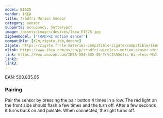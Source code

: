 ```yaml
---
model: E1525
vendor: IKEA
title: Trådfri Motion Sensor
category: sensor
supports: occupancy, batterypct
image: /assets/images/devices/Ikea_E1525.jpg
zigbeemodel: ['TRADFRI motion sensor']
compatible: [z2m,zigate,iob,deconz]
zigate: https://zigate.fr/le-materiel-compatible-zigate/compatible/ikeatradfridtecteurdemouvement
mlink: https://www.ikea.com/us/en/p/tradfri-wireless-motion-sensor-white-50383505/
link: https://www.amazon.com/IKEA-503-835-05-Tr%C3%A5dfri-Wireless-Motion/dp/B07KM1Z11T
link2: 
link3: 
---
```

EAN: 503.835.05

### Pairing
Pair the sensor by pressing the pair button 4 times in a row.
The red light on the front side should flash a few times and the turn off.
After a few seconds it turns back on and pulsate. When connected, the light turns off. 
